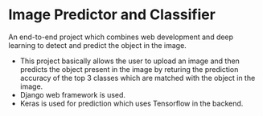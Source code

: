 # Image Predictor and Classifier
An end-to-end project which combines web development and deep learning to detect and predict the object in the image.
* This project basically allows the user to upload an image and then predicts the object present in the image by returing the prediction accuracy of the top 3 classes which are matched with the object in the image.
* Django web framework is used.
* Keras is used for prediction which uses Tensorflow in the backend.

